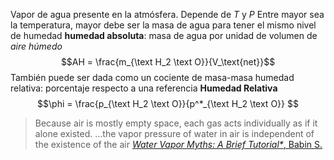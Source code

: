 Vapor de agua presente en la atmósfera. Depende de $T$ y $P$ 
Entre mayor sea la temperatura, mayor debe ser la masa de agua para tener el mismo nivel de humedad
**humedad absoluta**: masa de agua por unidad de volumen de _aire húmedo_
$$AH = \frac{m_{\text H_2 \text O}}{V_\text{net}}$$
También puede ser dada como un cociente de masa-masa
humedad relativa: porcentaje respecto a una referencia
**Humedad Relativa**
$$\phi = \frac{p_{\text H_2 \text O}}{p^*_{\text H_2 \text O}} $$

> Because air is mostly empty space, each gas acts individually as if it alone existed.
> ...the vapor pressure of water in air is independent of the existence of the air
>[_Water Vapor Myths: A Brief Tutorial*_, Babin S.](https://www2.atmos.umd.edu/~stevenb/vapor/)
